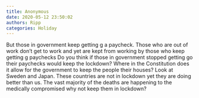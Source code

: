 ```yaml
---
title: Anonymous
date: 2020-05-12 23:50:02
authors: Ripp
categories: Holiday
---
```


 But those in government keep getting g a paycheck.   Those who are out of work don’t get to work and yet are kept from working by those who keep getting g paychecks 
Do you think if those in government stopped getting go their paychecks would keep the lockdown?
Where in the Constitution does it allow for the government to keep the people their houses?
Look at Sweden and Japan.  These countries are not in lockdown yet they are doing better than us. 
The vast majority of the deaths are happening to the medically compromised why not keep them in lockdown?